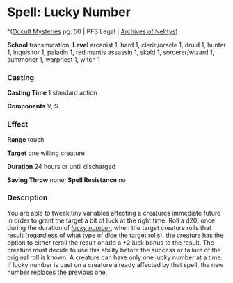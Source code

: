 # Spell: Lucky Number

^([Occult Mysteries][ss-lucky-number] pg. 50 | PFS Legal | [Archives of Nehtys][sn-lucky-number])

**School** transmutation; **Level** arcanist 1, bard 1, cleric/oracle 1, druid 1, hunter 1, inquisitor 1, paladin 1, red mantis assassin 1, skald 1, sorcerer/wizard 1, summoner 1, warpriest 1, witch 1

### Casting

**Casting Time** 1 standard action  

**Components** V, S

### Effect

**Range** touch  

**Target** one willing creature  

**Duration** 24 hours or until discharged  

**Saving Throw** none; **Spell Resistance** no

### Description

You are able to tweak tiny variables affecting a creatures immediate future in order to grant the target a bit of luck at the right time. Roll a d20; once during the duration of _[lucky number]_, when the target creature rolls that result (regardless of what type of dice the target rolls), the creature has the option to either reroll the result or add a +2 luck bonus to the result. The creature must decide to use this ability before the success or failure of the original roll is known. A creature can have only one lucky number at a time. If lucky number is cast on a creature already affected by that spell, the new number replaces the previous one.

[ss-lucky-number]: http://paizo.com/products/btpy95zo
[sn-lucky-number]: http://www.archivesofnethys.com/SpellDisplay.aspx?ItemName=Lucky%20Number
[lucky number]: http://www.archivesofnethys.com/SpellDisplay.aspx?ItemName=lucky%20number